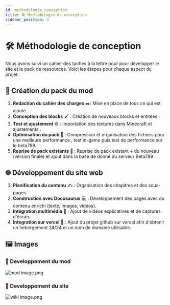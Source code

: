 ```yaml
---
id: methodologie_conception
title: 🛠 Méthodologie de conception
sidebar_position: 3
---
```


# 🛠 Méthodologie de conception

Nous avons suivi un cahier des taches à la lettre pour pour développer le site et le pack de ressources. Voici les étapes pour chaque aspect du projet.
## 🎨 Création du pack du mod
1. **Redaction du cahier des charges** ✒️: Mise en place de tous ce qui est ajouté.
2. **Conception des blocks** 🖌️ : Création de nouveaux blocks et entitées .
3. **Test et ajustement** ⚙️ : Importation des textures dans Minecraft et ajustements .
4. **Optimisation du pack** 🔧 : Compression et organisation des fichiers pour une meilleure performance , test in-game puis test de performance sur le beta789.
5. **Reprise de pack existants** 💾 : Reprise de pack existant + du nouveau (version finale) et ajout dans la base de donné du serveur Beta789 .

## 🌐 Développement du site web
1. **Planification du contenu** ✍️ : Organisation des chapitres et des sous-pages.
2. **Construction avec Docusaurus** 💻 : Développement des pages avec du contenu enrichi (texte, images, vidéos).
3. **Intégration multimédia** 🎥 : Ajout de vidéos explicatives et de captures d'écran.
4. **Integration sur vercel** 🔑 : Ajout du projet github sur vercel afin d'obtenir un hebergement 24/24 et un nom de domaine utilisable.


## 🖼️ Images

### 🎫 Developpement du mod
![mod image.png](image%2Fmod%20image.png)

### 🛜 Developpement du site

![wiki image.png](image%2Fwiki%20image.png)

